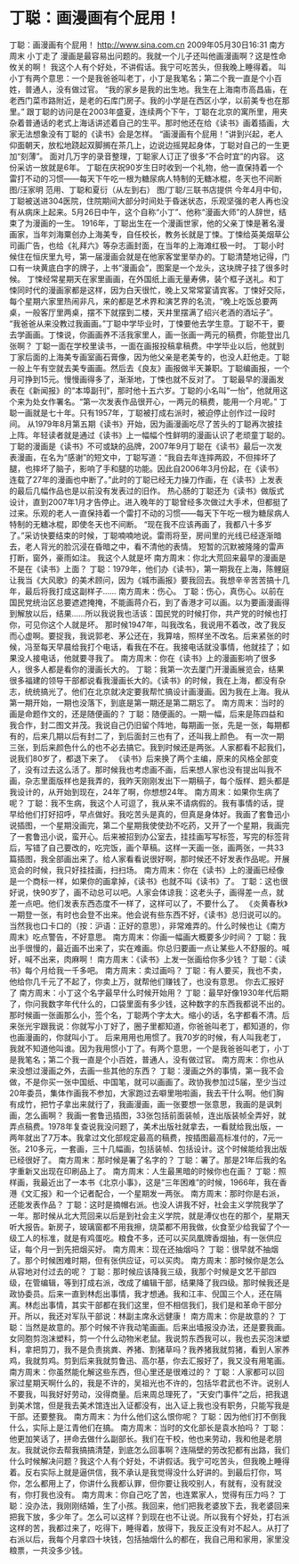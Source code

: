 # 丁聪：画漫画有个屁用！

丁聪：画漫画有个屁用！
http://www.sina.com.cn  2009年05月30日16:31  南方周末
小丁走了
漫画是最容易出问题的。我就一个儿子还叫他画漫画啊？这是性命攸关的啊！
我这个人有个好处，不讲假话。我宁可吃苦头，但我晚上睡得着。
叫小丁有两个意思：一个是我爸爸叫老丁，小丁是我笔名；第二个我一直是个小百姓，普通人，没有做过官。
“我的家乡是我的出生地。我生在上海南市高昌庙，在老西门菜市路附近，是老的石库门房子。我的小学是在西区小学，以前美专也在那里。”
跟丁聪的访问是在2003年盛夏，连续两个下午，丁聪在北京的寓所里，用夹杂着普通话的老式上海话讲述着自己的生平。那时他还在给《读书》画着插画，大家无法想象没有丁聪的《读书》会是怎样。
“画漫画有个屁用！”讲到兴起，老人仰面朝天，放松地跷起双脚搁在茶几上，边说边摇晃起身体，丁聪对自己的一生更加“刻薄”。
面对几万字的录音整理，丁聪家人订正了很多“不合时宜”的内容。
这份采访一放就是6年。
丁聪在庆祝90岁生日时收到一个礼物，他一直保持着一个雷打不动的习惯——每天下午吃一根为糖尿病人特制的无糖冰棍，冬天也不间断 图/汪家明
范用、丁聪和夏衍（从左到右） 图/丁聪/三联书店提供
今年4月中旬，丁聪被送进304医院，住院期间大部分时间处于昏迷状态，乐观坚强的老人再也没有从病床上起来。5月26日中午，这个自称“小丁”、他称“漫画大师”的人辞世，结束了为漫画的一生。
1916年，丁聪出生在一个漫画世家，他的父亲丁悚是著名漫画家，当年刘海粟创办上海美专，自任校长，教务长就是丁悚。丁悚给英美烟草公司画广告，也给《礼拜六》等杂志画封面，在当年的上海滩红极一时。
丁聪小时候住在恒庆里九号，第一届漫画会就是在他家客堂里举办的。丁聪清楚地记得，门口有一块黄底白字的牌子，上书“漫画会”，图案是一个龙头，这块牌子挂了很多时候。
丁悚经常星期天在家里画画，在外国纸上画无量寿佛，装个框子送礼。和丁悚同时代的漫画家都是这样，因为白天很忙，晚上又常常宴请宾客。丁悚好交际，每个星期六家里热闹非凡，来的都是艺术界和演艺界的名流，“晚上吃饭总要两桌，一般客厅里两桌，摆不下就摆到二楼，天井里摆满了绍兴老酒的酒坛子”。
“我爸爸从来没教过我画画。”丁聪中学毕业时，丁悚要他去学生意。丁聪不干，要去学画画。丁悚说，你画画养不活我家里人，画一张画一两元的稿费，你能登出几张啊？
丁聪一面在学校里读书，一面在画报投稿拿稿费。中学毕业以后，他就到丁家后面的上海美专画室画石膏像，因为他父亲是老美专的，也没人赶他走。丁聪一般上午有空就去美专画画。然后去《良友》画报做半天兼职。丁聪编画报，一个月可挣到15元。慢慢画得多了，渐渐地，丁悚也就不反对了。
丁聪最早的漫画发表在《新闻报》的“本埠副刊”，那时他十五六岁。丁聪的小名叫“一怡”，他就用这个来为处女作署名。“第一次发表作品很开心，一两元的稿费，能用一个月呢。”
丁聪一画就是七十年。只有1957年，丁聪被打成右派时，被迫停止创作过一段时间。
从1979年8月第五期《读书》开始，因为画漫画吃尽了苦头的丁聪再次披挂上阵。年轻读者就是通过《读书》上一幅幅个性鲜明的漫画认识了老顽童丁聪的。丁聪的漫画是《读书》不可或缺的品牌，2007年9月丁聪在《读书》最后一次发表漫画，在名为“感谢”的短文中，丁聪写道：“我自去年连摔两跤，不但摔坏了腿，也摔坏了脑子，影响了手和腿的功能。因此自2006年3月份起，在《读书》连载了27年的漫画也中断了。”此时的丁聪已经无力操刀作画，在《读书》上发表的最后几幅作品也是以前没有发表过的旧作。
热心肠的丁聪还为《读书》做版式设计，直到2007年1月才告停止。进入晚年的丁聪曾经多次做过大手术，但都挺了过来。乐观的老人一直保持着一个雷打不动的习惯——每天下午吃一根为糖尿病人特制的无糖冰棍，即使冬天也不间断。
“现在我不应该再画了，我都八十多岁了。”采访快要结束的时候，丁聪喃喃地说。雷雨将至，房间里的光线已经逐渐暗去，老人背光的脸沉浸在昏暗之中，看不清他的表情。
短暂的沉默被隆隆的雷声打断，窗外，豪雨如注。
我这个人就是坏
南方周末：你北大荒回来最早的漫画是不是在《读书》上面？
丁聪：1979年，他们办《读书》，第一期我在上海，陈鲤庭让我当《大风歌》的美术顾问，因为《城市画报》要我回去。我想辛辛苦苦搞十几年，最后将我打成这副样子……
南方周末：伤心。
丁聪：伤心，真伤心。以前在国民党统治区总要遮遮掩掩，不能画蒋介石，到了香港才可以画。以为要画漫画得到解放以后，结果……所以我说我也活该：国民党的时候打你，共产党的时候也打你，可见你这个人就是坏。
那时候1947年，叫我改名，我说用不着改，改了我反而心虚啊。要捉我，我说郭老、茅公还在，我算啥，照样坐不改名。后来紧张的时候，冯至每天早晨给我打个电话，看我在不在。我接电话就没事情，他就挂了；如果没人接电话，他就要寻我了。
南方周末：你在《读书》上的漫画影响了很多人，很多人都是看你的漫画长大的。
丁聪：我第一次去厦门开漫画展览会，结果很多福建的领导干部都说看我漫画长大的。《读书》的时候，我在上海，都没有杂志，统统搞光了。他们在北京就决定要我帮忙搞设计画漫画。因为我在上海。我从第一期开始，一期也没落下，到底是第一期还是第二期忘了。
南方周末：当时的画是命题作文的，还是随便画的？
丁聪：随便画的。一期一幅，后来是陈四益和我合作，封二图文并茂。我说自己仍旧留个阵地，每期画一张，先是一张，每期都有的，后来几期以后有封二了，到后面封三也有了，还叫我上颜色。
有一次一期三张，到后来颜色什么的也不必去搞它。我到时候还是两张。人家都看不起我们，说我们80岁了，都退下来了。
《读书》后来换了两个主编，原来的风格全部变了，没有过去这么活了。那时候我也考虑画不画，后来想人家也没有提出叫我不画，杂志里面版样也是我弄的，我昨天刚刚发出下一期稿子，每个版样、题头都是我设计的，从开始到现在，24年了啊，你想想24年。
南方周末：如果你生病了呢？
丁聪：我不生病，我这个人可逗了，我从来不请病假的。我有事情的话，提早给他们打好招呼，早点做好。我吃苦头是真的，但真是身体好。我画了套鲁迅小说插图，一个星期没画完，第二个星期我使使劲不吃药，又开了一个星期，我画完了一套鲁迅小说，蛮开心。后来被招到办公室去，挂挂画写写标签，写完的标签背后，写错了自己要改的，吃完饭，画个草稿。这样一天画一张，画两张，一共33篇插图，我全部画出来了。给人家看看说很好啊，那时候还不好发表作品呢。开展览会的时候，我只好挂挂画，扫扫场。
南方周末：你在《读书》上的漫画已经像是一个商标一样，如果你的画拿掉，《读书》也就不叫《读书》了。
丁聪：这也很好说，快90岁了，画不动总可以吧。人家会体谅我：这老头子，画得差一点，就差一点吧。他们发表东西态度不一样了，这样可以了，不要什么了。
《炎黄春秋》一期登一张，有时也会登不出来。他会说有些东西不好，《读书》总归说可以的。当然我也口卡口的（按：沪语：正好的意思），非常难弄的。什么时候也让《南方周末》吃点警告，不好意思。
南方周末：你画一幅画大概要多少时间？
丁聪：我出手很慢的，最近画不出来了，实在难画。你总归要画一点让某些人不舒服的。喊好，喊不出来，肉麻啊！
南方周末：《读书》上发一张画给你多少钱？
丁聪：《读书》每个月给我一千多吧。
南方周末：卖过画吗？
丁聪：有人要买，我也不卖，他给你几千元了不起了，你卖上万，就帮他们赚钱了，也没有意思。
你去汇报好了
南方周末：小丁这个名字最早什么时候开始用？
丁聪：最早好像1930年代后期了，你问我数字年代什么的，口袋里面有多少钱，这种数字的东西我都说不出的。那时候画一张画那么小，签个名，丁聪两个字太大。缩小的话，名字都看不清。后来张光宇跟我说：你就写小丁好了，圈子里都知道，你爸爸叫老丁，都知道的，你也画漫画的，你就叫小丁。
后来用用也用惯了。我70岁的时候，有人叫我老丁，我就不知道他叫谁。因为我用惯小丁了。有两个意思，一个是我爸爸叫老丁，小丁是我笔名；第二个我一直是个小百姓，普通人，没有做过官。
南方周末：你也从来没想过漫画之外，去画一些其他的东西？
丁聪：漫画之外的事情，第一我不会做，不是你买一张中国纸、中国笔，就可以画画了。政协我参加过5届，至少当过20年委员，集体作画我不参加，大家跑过去噼里啪啦画，我去干什么啊。他们胸有成竹，把竹子拿出来就行了，我画漫画，画一张要想一张意思，我画的是讽刺画，怎么画啊？
我画一套鲁迅插图，33张包括前面装帧，连出版装帧全弄好，就弄点稿费。1978年复查说我没问题了，美术出版社就拿去，一看就给我出版，一两年就出了7万本。我拿过文化部规定最高的稿费，按插图最高标准付的，7元一张。210多元，一套画，三十几幅画，包括装帧、包括设计。这个时候能给我出版已经很好了。
南方周末：那时候是署了名字的？
丁聪：署了。那是21年后我的名字重新又出现在印刷品上了。
南方周末：人生最黑暗的时候你也在画？
丁聪：照样画，我最近出了一本书《北京小事》，这是“三年困难”的时候，1966年，我在香港《文汇报》和一个记者配合，一个星期发一两张。
南方周末：那时你是右派，还能发表作品？
丁聪：这时是摘帽右派。也没人讲我不好，社会主义学院我学了一年。那时候从北大荒回来以后是到社会主义学院，就是溥仪也在的那个，星期天听大报告。新房子，玻璃窗都不用我擦，烧菜都不用我做，伙食至少给我留了个一级工人的标准，就是有鸡蛋吃。粮食不多，还可以买凤凰牌香烟抽，有一张供应证，每个月一到先把烟买好。
南方周末：现在还抽烟吗？
丁聪：很早就不抽烟了。那个时候困难时期，但有张供应证，可以买肉。
南方周末：那时候你是怎么从容地对付过去的呢？
丁聪：那时候应该降我三级，我那个时候是文艺干部四级，在管编辑，等到打成右派，改成了编辑干部，结果降了我四级。那时候我还是政协委员。后来一直到林彪出事情，我才想通。我和江丰、倪国三个人，还在隔离。林彪出事情，其实干部都在我们这里，但不相信我们，我们是和革命干部分开。所以，我还对军队干部说：林副主席永远健康！
南方周末：你是故意的？
丁聪：当然是故意的。那个时候不许我动笔画画。后来出墙报没办法，还是要我画。女同胞剪泡沫塑料，剪一个什么动物米老鼠。我说剪东西我可以，我也去买泡沫塑料，拿把剪刀，我不是负责挑粪、养猪、割猪草吗？我养猪我就剪猪，看到人家养鸡，我就剪鸡。剪到后来我就剪鲁迅、高尔基，你去汇报好了，我又没有用笔画。
南方周末：你虽然能化解这些东西，但心里还是很难过的？
丁聪：人家都可以回家过星期天啊什么的，我是不许的，吴祖光也不许的，包括华君武也不许。说别人不要我，叫我好好劳动，没得商量。后来周总理死了，“天安门事件”之后，把我退到美术馆，但是我去美术馆连出入证都没有，出入证上我也没有职务，只能写我是干部。还要整我。
南方周末：为什么他们这么恨你呢？
丁聪：因为他们打不倒我什么，实际上是江青他们在搞。
南方周末：当时的文化部长是袁水拍吗？
丁聪：他更加笑话了，拼命去做什么副部长。我们在干校，他也来劳动，我和他是老朋友。我就说你去帮我搞搞清楚，到底怎么回事啊？连隔壁的劳改犯都有出路，我们什么时候解决问题？我这个人有个好处，不讲假话。我宁可吃苦头，但我晚上睡得着。反右实际上就是逼供信，我不承认是我觉得没什么好讲的。到最后打你，骂你，怎么都用上了，你讲什么我都认罪，但你要让我咬别人，有就有，没有就没有，你打我也没有。
南方周末：你自己吃了苦，也连累家人，觉得有压力吗？
丁聪：没办法，我刚刚结婚，生了小孩。我回来，他们把我老婆放下去，我老婆回来把我下放，多少年了。怎么可以这样？到现在也不让说。所以我有个好处，打右派这样的苦，我都过来了，吃得下，睡得着，放得下，我反正没有对不起人。从打了右派以后，我每个月拿四十块钱，包括抽烟什么的都在，我自己用和家用，家里没粮票，一共没多少钱。

